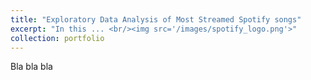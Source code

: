 ```yaml
---
title: "Exploratory Data Analysis of Most Streamed Spotify songs"
excerpt: "In this ... <br/><img src='/images/spotify_logo.png'>"
collection: portfolio
---
```

Bla bla bla
